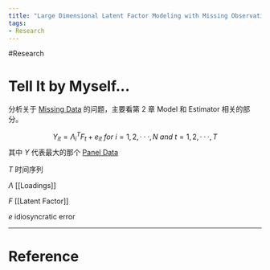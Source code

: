 ```yaml
---
title: "Large Dimensional Latent Factor Modeling with Missing Observations and Applications to Causal Inference"
tags:
- Research
---
```


#Research 

# Tell It by Myself...

分析关于 [Missing Data](Missing%20Data.md) 的问题，主要看第 2 章 Model 和 Estimator 相关的部分。

$$
Y_{it} = Λ_i^T F_t + e_{it}\ for \ i = 1, 2, · · · , N \ and \ t = 1, 2, · · · , T
$$
其中 $Y$ 代表最大的那个 [Panel Data](Panel%20Data.md) 

$T$ 时间序列

$\Lambda$ [[Loadings]]

$F$ [[Latent Factor]]

$e$ idiosyncratic error

---



# Reference 

